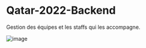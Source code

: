 # Qatar-2022-Backend
Gestion des équipes et les staffs qui les accompagne.

![image](https://user-images.githubusercontent.com/52894726/176965035-28a66cb5-5c14-4667-9a33-e8d86df6843d.png)

